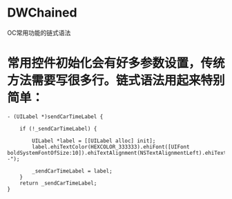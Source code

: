 # DWChained
OC常用功能的链式语法

# 常用控件初始化会有好多参数设置，传统方法需要写很多行。链式语法用起来特别简单：

```
- (UILabel *)sendCarTimeLabel {
    
    if (!_sendCarTimeLabel) {
        
        UILabel *label = [[UILabel alloc] init];
        label.ehiTextColor(HEXCOLOR_333333).ehiFont([UIFont boldSystemFontOfSize:10]).ehiTextAlignment(NSTextAlignmentLeft).ehiText(@"- -");
        
        _sendCarTimeLabel = label;
    }
    return _sendCarTimeLabel;
}
```
